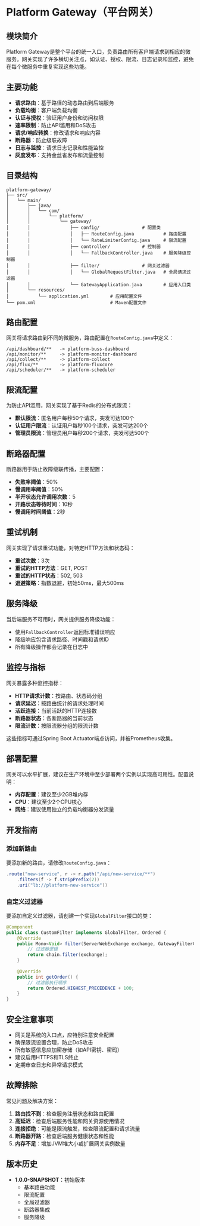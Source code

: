 # Platform Gateway（平台网关）

## 模块简介

Platform Gateway是整个平台的统一入口，负责路由所有客户端请求到相应的微服务。网关实现了许多横切关注点，如认证、授权、限流、日志记录和监控，避免在每个微服务中重复实现这些功能。

## 主要功能

- **请求路由**：基于路径的动态路由到后端服务
- **负载均衡**：客户端负载均衡
- **认证与授权**：验证用户身份和访问权限
- **速率限制**：防止API滥用和DoS攻击
- **请求/响应转换**：修改请求和响应内容
- **断路器**：防止级联故障
- **日志与监控**：请求日志记录和性能监控
- **灰度发布**：支持金丝雀发布和流量控制

## 目录结构

```
platform-gateway/
├── src/
│   └── main/
│       ├── java/
│       │   └── com/
│       │       └── platform/
│       │           └── gateway/
│       │               ├── config/                # 配置类
│       │               │   ├── RouteConfig.java           # 路由配置
│       │               │   └── RateLimiterConfig.java     # 限流配置
│       │               ├── controller/            # 控制器
│       │               │   └── FallbackController.java    # 服务降级控制器
│       │               ├── filter/                # 网关过滤器
│       │               │   └── GlobalRequestFilter.java   # 全局请求过滤器
│       │               └── GatewayApplication.java        # 应用入口类
│       └── resources/
│           └── application.yml        # 应用配置文件
└── pom.xml                            # Maven配置文件
```

## 路由配置

网关将请求路由到不同的微服务，路由配置在`RouteConfig.java`中定义：

```
/api/dashboard/**   -> platform-buss-dashboard
/api/monitor/**     -> platform-monitor-dashboard
/api/collect/**     -> platform-collect
/api/flux/**        -> platform-fluxcore
/api/scheduler/**   -> platform-scheduler
```

## 限流配置

为防止API滥用，网关实现了基于Redis的分布式限流：

- **默认限流**：匿名用户每秒50个请求，突发可达100个
- **认证用户限流**：认证用户每秒100个请求，突发可达200个
- **管理员限流**：管理员用户每秒200个请求，突发可达500个

## 断路器配置

断路器用于防止故障级联传播，主要配置：

- **失败率阈值**：50%
- **慢调用率阈值**：50%
- **半开状态允许调用次数**：5
- **开路状态等待时间**：10秒
- **慢调用时间阈值**：2秒

## 重试机制

网关实现了请求重试功能，对特定HTTP方法和状态码：

- **重试次数**：3次
- **重试的HTTP方法**：GET, POST
- **重试的HTTP状态**：502, 503
- **退避策略**：指数退避，初始50ms，最大500ms

## 服务降级

当后端服务不可用时，网关提供服务降级功能：

- 使用`FallbackController`返回标准错误响应
- 降级响应包含请求路径、时间戳和请求ID
- 所有降级操作都会记录在日志中

## 监控与指标

网关暴露多种监控指标：

- **HTTP请求计数**：按路由、状态码分组
- **请求延迟**：按路由统计的请求处理时间
- **活跃连接**：当前活跃的HTTP连接数
- **断路器状态**：各断路器的当前状态
- **限流计数**：按限流器分组的限流计数

这些指标可通过Spring Boot Actuator端点访问，并被Prometheus收集。

## 部署配置

网关可以水平扩展，建议在生产环境中至少部署两个实例以实现高可用性。配置说明：

- **内存配置**：建议至少2GB堆内存
- **CPU**：建议至少2个CPU核心
- **网络**：建议使用独立的负载均衡器分发流量

## 开发指南

### 添加新路由

要添加新的路由，请修改`RouteConfig.java`：

```java
.route("new-service", r -> r.path("/api/new-service/**")
    .filters(f -> f.stripPrefix(2))
    .uri("lb://platform-new-service"))
```

### 自定义过滤器

要添加自定义过滤器，请创建一个实现`GlobalFilter`接口的类：

```java
@Component
public class CustomFilter implements GlobalFilter, Ordered {
    @Override
    public Mono<Void> filter(ServerWebExchange exchange, GatewayFilterChain chain) {
        // 过滤器逻辑
        return chain.filter(exchange);
    }
    
    @Override
    public int getOrder() {
        // 过滤器执行顺序
        return Ordered.HIGHEST_PRECEDENCE + 100;
    }
}
```

## 安全注意事项

- 网关是系统的入口点，应特别注意安全配置
- 确保限流设置合理，防止DoS攻击
- 所有敏感信息应加密存储（如API密钥、密码）
- 建议启用HTTPS和TLS终止
- 定期审查日志和异常请求模式

## 故障排除

常见问题及解决方案：

1. **路由找不到**：检查服务注册状态和路由配置
2. **高延迟**：检查后端服务性能和网关资源使用情况
3. **连接拒绝**：可能是限流触发，检查限流配置和请求流量
4. **断路器开路**：检查后端服务健康状态和性能
5. **内存不足**：增加JVM堆大小或扩展网关实例数量

## 版本历史

- **1.0.0-SNAPSHOT**：初始版本
  - 基本路由功能
  - 限流配置
  - 全局过滤器
  - 断路器集成
  - 服务降级
